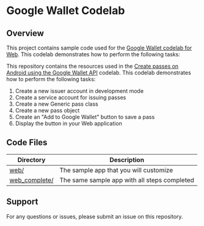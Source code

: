 # Google Wallet Codelab

## Overview

This project contains sample code used for the [Google Wallet codelab for Web](https://codelabs.developers.google.com/add-to-wallet-web). This codelab demonstrates how to perform the following tasks:

This repository contains the resources used in the
[Create passes on Android using the Google Wallet API](https://codelabs.developers.google.com/add-to-wallet-android)
codelab. This codelab demonstrates how to perform the following tasks:

1.  Create a new issuer account in development mode
1.  Create a service account for issuing passes
1.  Create a new Generic pass class
1.  Create a new pass object
1.  Create an "Add to Google Wallet" button to save a pass
1.  Display the button in your Web application

## Code Files

| Directory | Description |
|------------------------------------------|----------------------------------------------|
| [web/](./web/)                           | The sample app that you will customize       |
| [web_complete/](./web_complete/)         | The same sample app with all steps completed |

## Support

For any questions or issues, please submit an issue on this repository.